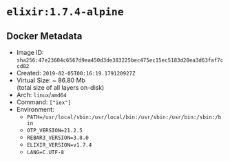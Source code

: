 # `elixir:1.7.4-alpine`

## Docker Metadata

- Image ID: `sha256:47e23604c6567d9ea450d3de383225bec475ec15ec5183d28ea3d63faf7ccd82`
- Created: `2019-02-05T00:16:19.179120927Z`
- Virtual Size: ~ 86.80 Mb  
  (total size of all layers on-disk)
- Arch: `linux`/`amd64`
- Command: `["iex"]`
- Environment:
  - `PATH=/usr/local/sbin:/usr/local/bin:/usr/sbin:/usr/bin:/sbin:/bin`
  - `OTP_VERSION=21.2.5`
  - `REBAR3_VERSION=3.8.0`
  - `ELIXIR_VERSION=v1.7.4`
  - `LANG=C.UTF-8`
